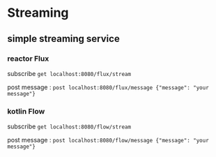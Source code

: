 # Streaming

## simple streaming service

### reactor Flux
    
subscribe `get localhost:8080/flux/stream`

post message : `post localhost:8080/flux/message {"message": "your message"}`

### kotlin Flow

subscribe `get localhost:8080/flow/stream`

post message : `post localhost:8080/flow/message {"message": "your message"}`

